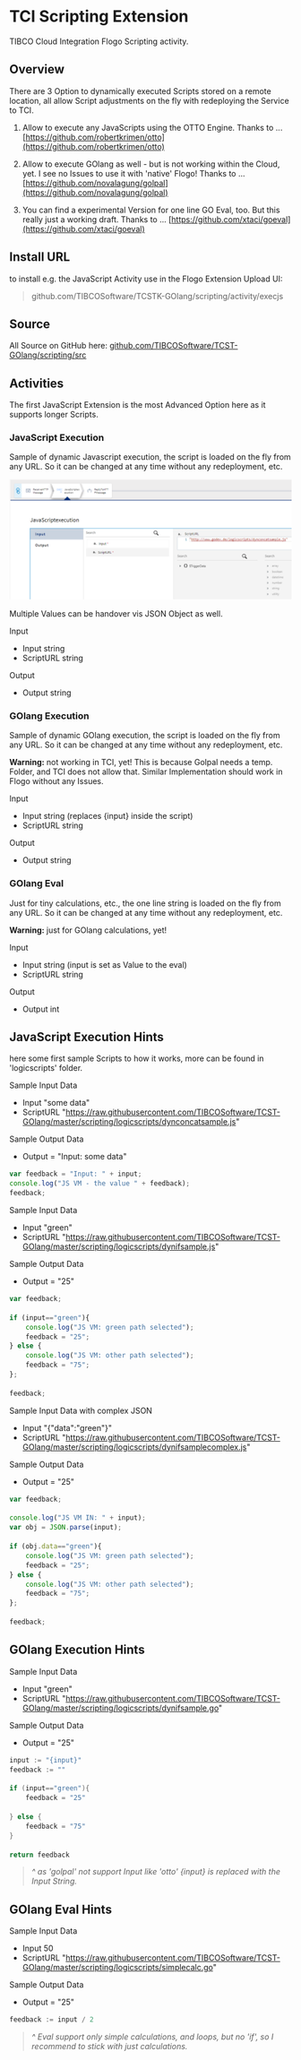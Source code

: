 # TCI Scripting Extension
TIBCO Cloud Integration Flogo Scripting activity.

## Overview
There are 3 Option to dynamically executed Scripts stored on a remote location, all allow Script adjustments on the fly with redeploying the Service to TCI.

1. Allow to execute any JavaScripts using the OTTO Engine. Thanks to ... [https://github.com/robertkrimen/otto](https://github.com/robertkrimen/otto)

2. Allow to execute GOlang as well - but is not working within the Cloud, yet. I see no Issues to use it with 'native' Flogo!
Thanks to ... [https://github.com/novalagung/golpal](https://github.com/novalagung/golpal)

3. You can find a experimental Version for one line GO Eval, too. But this really just a working draft.
Thanks to ... [https://github.com/xtaci/goeval](https://github.com/xtaci/goeval) 

## Install URL
to install e.g. the JavaScript Activity use in the Flogo Extension Upload UI:

> github.com/TIBCOSoftware/TCSTK-GOlang/scripting/activity/execjs

## Source
All Source on GitHub here: [github.com/TIBCOSoftware/TCST-GOlang/scripting/src](https://github.com/TIBCOSoftware/TCST-GOlang/scripting/src)

## Activities
The first JavaScript Extension is the most Advanced Option here as it supports longer Scripts.

### JavaScript Execution 
Sample of dynamic Javascript execution, the script is loaded on the fly from any URL.
So it can be changed at any time without any redeployment, etc.

![Exec Javascript image](Scripting-JS.png "TCI WI execute Javascript Screenshot")

Multiple Values can be handover vis JSON Object as well.

Input
- Input                 string 
- ScriptURL             string

Output
- Output                string 

### GOlang Execution 
Sample of dynamic GOlang execution, the script is loaded on the fly from any URL.
So it can be changed at any time without any redeployment, etc.

<b>Warning:</b> not working in TCI, yet! This is because Golpal needs a temp. Folder, and TCI does not allow that.
Similar Implementation should work in Flogo without any Issues.

Input
- Input                 string (replaces {input} inside the script)
- ScriptURL             string

Output
- Output                string 

### GOlang Eval 
Just for tiny calculations, etc., the one line string is loaded on the fly from any URL.
So it can be changed at any time without any redeployment, etc.

<b>Warning:</b> just for GOlang calculations, yet!

Input
- Input                 string (input is set as Value to the eval)
- ScriptURL             string

Output
- Output                int 

## JavaScript Execution Hints 
here some first sample Scripts to how it works, more can be found in 'logicscripts' folder.

Sample Input Data
- Input "some data"
- ScriptURL "https://raw.githubusercontent.com/TIBCOSoftware/TCST-GOlang/master/scripting/logicscripts/dynconcatsample.js"

Sample Output Data
- Output = "Input: some data"

```js 
var feedback = "Input: " + input;
console.log("JS VM - the value " + feedback);
feedback;
```

Sample Input Data
- Input "green"
- ScriptURL "https://raw.githubusercontent.com/TIBCOSoftware/TCST-GOlang/master/scripting/logicscripts/dynifsample.js"

Sample Output Data
- Output = "25"

```js 
var feedback;

if (input=="green"){
	console.log("JS VM: green path selected");
	feedback = "25";
} else {
	console.log("JS VM: other path selected");
	feedback = "75";
};

feedback;
```

Sample Input Data with complex JSON
- Input "{\"data\":\"green\"}"
- ScriptURL "https://raw.githubusercontent.com/TIBCOSoftware/TCST-GOlang/master/scripting/logicscripts/dynifsamplecomplex.js"

Sample Output Data
- Output = "25"

```js 
var feedback;

console.log("JS VM IN: " + input);
var obj = JSON.parse(input);

if (obj.data=="green"){
	console.log("JS VM: green path selected");
	feedback = "25";
} else {
	console.log("JS VM: other path selected");
	feedback = "75";
};

feedback;
```

## GOlang Execution Hints

Sample Input Data
- Input "green"
- ScriptURL "https://raw.githubusercontent.com/TIBCOSoftware/TCST-GOlang/master/scripting/logicscripts/dynifsample.go"

Sample Output Data
- Output = "25"

```go
input := "{input}"
feedback := ""

if (input=="green"){
	feedback = "25"
	
} else {
	feedback = "75"
}

return feedback
```
> <i>^ as 'golpal' not support Input like 'otto' {input} is replaced with the Input String.</i>

## GOlang Eval Hints

Sample Input Data
- Input 50
- ScriptURL "https://raw.githubusercontent.com/TIBCOSoftware/TCST-GOlang/master/scripting/logicscripts/simplecalc.go"

Sample Output Data
- Output = "25"

```go
feedback := input / 2
```
> <i>^ Eval support only simple calculations, and loops, but no 'if', so I recommend to stick with just calculations.</i>


